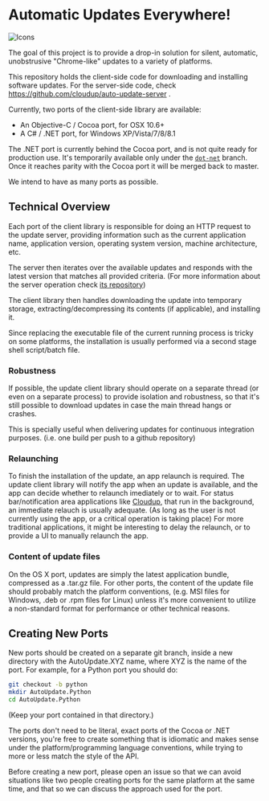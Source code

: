 # Automatic Updates Everywhere!

![Icons](https://i.cloudup.com/y7FS3OSfUX-3000x3000.jpeg)

The goal of this project is to provide a drop-in solution for silent, automatic, unobstrusive "Chrome-like" updates to a variety of platforms.

This repository holds the client-side code for downloading and installing software updates. For the server-side code, check https://github.com/cloudup/auto-update-server .

Currently, two ports of the client-side library are available:

* An Objective-C / Cocoa port, for OSX 10.6+
* A C# / .NET port, for Windows XP/Vista/7/8/8.1

The .NET port is currently behind the Cocoa port, and is not quite ready for production use. It's temporarily available only under the [`dot-net`](https://github.com/cloudup/auto-update/tree/dot-net) branch. Once it reaches parity with the Cocoa port it will be merged back to master.

We intend to have as many ports as possible.

## Technical Overview

Each port of the client library is responsible for doing an HTTP request to the update server, providing information such as the current application name, application version, operating system version, machine architecture, etc.

The server then iterates over the available updates and responds with the latest version that matches all provided criteria. (For more information about the server operation check [its repository](https://github.com/cloudup/auto-update-server)) 

The client library then handles downloading the update into temporary storage, extracting/decompressing its contents (if applicable), and installing it.

Since replacing the executable file of the current running process is tricky on some platforms, the installation is usually performed via a second stage shell script/batch file.

### Robustness

If possible, the update client library should operate on a separate thread (or even on a separate process) to provide isolation and robustness, so that it's still possible to download updates in case the main thread hangs or crashes.

This is specially useful when delivering updates for continuous integration purposes. (i.e. one build per push to a github repository)

### Relaunching

To finish the installation of the update, an app relaunch is required. The update client library will notify the app when an update is available, and the app can decide whether to relaunch imediately or to wait. For status bar/notification area applications like [Cloudup](https://cloudup.com), that run in the background, an immediate relauch is usually adequate. (As long as the user is not currently using the app, or a critical operation is taking place) For more traditional applications, it might be interesting to delay the relaunch, or to provide a UI to manually relaunch the app.

### Content of update files

On the OS X port, updates are simply the latest application bundle, compressed as a .tar.gz file. For other ports, the content of the update file should probably match the platform conventions, (e.g. MSI files for Windows, .deb or .rpm files for Linux) unless it's more convenient to utilize a non-standard format for performance or other technical reasons.

## Creating New Ports

New ports should be created on a separate git branch, inside a new directory with the AutoUpdate.XYZ name, where XYZ is the name of the port. For example, for a Python port you should do:

```bash
git checkout -b python
mkdir AutoUpdate.Python
cd AutoUpdate.Python
```

(Keep your port contained in that directory.)

The ports don't need to be literal, exact ports of the Cocoa or .NET versions, you're free to create something that is idiomatic and makes sense under the platform/programming language conventions, while trying to more or less match the style of the API.

Before creating a new port, please open an issue so that we can avoid situations like two people creating ports for the same platform at the same time, and that so we can discuss the approach used for the port.
